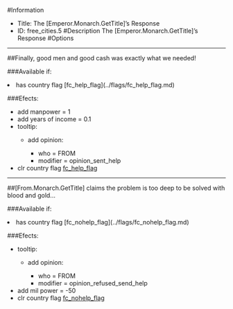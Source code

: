 #Information
 - Title: The [Emperor.Monarch.GetTitle]’s Response
 - ID: free_cities.5
#Description
The [Emperor.Monarch.GetTitle]’s Response
#Options

___
##Finally, good men and good cash was exactly what we needed!

###Available if:
<li>has country flag [fc_help_flag](../flags/fc_help_flag.md)</li>

###Efects:<ul><li>add manpower = 1</li><li>add years of income = 0.1</li><li>tooltip:</li><ul><li>add opinion:</li><ul><li>who = FROM</li><li>modifier = opinion_sent_help</li></ul></ul><li>clr country flag [fc_help_flag](../flags/fc_help_flag.md)</li></ul>

___
##[From.Monarch.GetTitle] claims the problem is too deep to be solved with blood and gold...

###Available if:
<li>has country flag [fc_nohelp_flag](../flags/fc_nohelp_flag.md)</li>

###Efects:<ul><li>tooltip:</li><ul><li>add opinion:</li><ul><li>who = FROM</li><li>modifier = opinion_refused_send_help</li></ul></ul><li>add mil power = -50</li><li>clr country flag [fc_nohelp_flag](../flags/fc_nohelp_flag.md)</li></ul>

